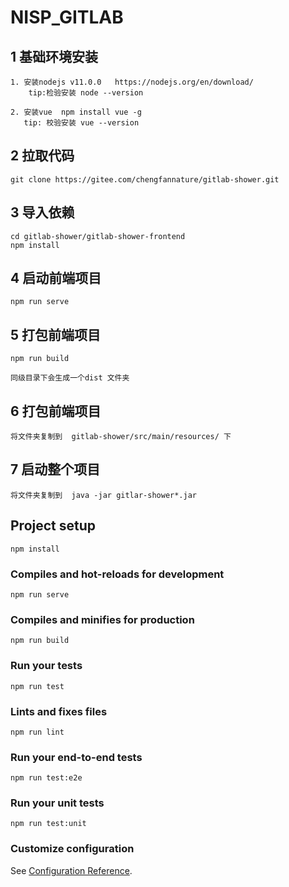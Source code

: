# NISP_GITLAB

## 1 基础环境安装
```
1. 安装nodejs v11.0.0   https://nodejs.org/en/download/
    tip:检验安装 node --version

2. 安装vue  npm install vue -g
   tip: 校验安装 vue --version

``` 
## 2 拉取代码
```
git clone https://gitee.com/chengfannature/gitlab-shower.git

```

## 3 导入依赖
```
cd gitlab-shower/gitlab-shower-frontend
npm install
```

## 4 启动前端项目
```
npm run serve
```

## 5 打包前端项目
```
npm run build

同级目录下会生成一个dist 文件夹
```
## 6 打包前端项目
```
将文件夹复制到  gitlab-shower/src/main/resources/ 下
```
## 7 启动整个项目
```
将文件夹复制到  java -jar gitlar-shower*.jar 
```

## Project setup
```
npm install
```

### Compiles and hot-reloads for development
```
npm run serve
```

### Compiles and minifies for production
```
npm run build
```

### Run your tests
```
npm run test
```

### Lints and fixes files
```
npm run lint
```

### Run your end-to-end tests
```
npm run test:e2e
```

### Run your unit tests
```
npm run test:unit
```

### Customize configuration
See [Configuration Reference](https://cli.vuejs.org/config/).
